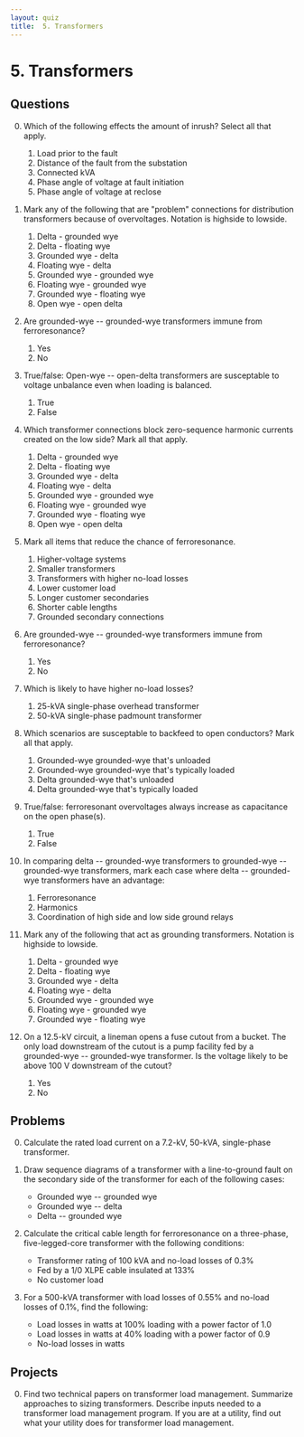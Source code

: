 ```yaml
---
layout: quiz
title:  5. Transformers
---
```


# 5. Transformers

## Questions

0. Which of the following effects the amount of inrush? Select all
   that apply.

   1. Load prior to the fault
   2. Distance of the fault from the substation
   3. Connected kVA
   4. Phase angle of voltage at fault initiation
   5. Phase angle of voltage at reclose

0. Mark any of the following that are "problem" connections for
   distribution transformers because of overvoltages. Notation is
   highside to lowside.
   
   1. Delta - grounded wye
   1. Delta - floating wye
   1. Grounded wye - delta
   1. Floating wye - delta
   1. Grounded wye - grounded wye
   1. Floating wye - grounded wye
   1. Grounded wye - floating wye
   1. Open wye - open delta

0. Are grounded-wye -- grounded-wye transformers immune from ferroresonance?
   
   1. Yes
   1. No

0. True/false: Open-wye -- open-delta transformers are susceptable to
   voltage unbalance even when loading is balanced.
   
   1. True
   1. False
   
0. Which transformer connections block zero-sequence harmonic currents
   created on the low side? Mark all that apply.
   
   1. Delta - grounded wye
   1. Delta - floating wye
   1. Grounded wye - delta
   1. Floating wye - delta
   1. Grounded wye - grounded wye
   1. Floating wye - grounded wye
   1. Grounded wye - floating wye
   1. Open wye - open delta

0. Mark all items that reduce the chance of ferroresonance.

   1. Higher-voltage systems
   1. Smaller transformers
   1. Transformers with higher no-load losses
   1. Lower customer load
   1. Longer customer secondaries
   1. Shorter cable lengths
   1. Grounded secondary connections

0. Are grounded-wye -- grounded-wye transformers immune from ferroresonance?
   
   1. Yes
   1. No

0. Which is likely to have higher no-load losses?

   1. 25-kVA single-phase overhead transformer
   1. 50-kVA single-phase padmount transformer
   
0. Which scenarios are susceptable to backfeed to open conductors?
   Mark all that apply.
   
   1. Grounded-wye grounded-wye that's unloaded
   1. Grounded-wye grounded-wye that's typically loaded
   1. Delta grounded-wye that's unloaded
   1. Delta grounded-wye that's typically loaded

0. True/false: ferroresonant overvoltages always increase as
   capacitance on the open phase(s).

   1. True
   1. False

0. In comparing delta -- grounded-wye transformers to grounded-wye --
   grounded-wye transformers, mark each case where delta --
   grounded-wye transformers have an advantage:
   
   1. Ferroresonance
   1. Harmonics
   1. Coordination of high side and low side ground relays

0. Mark any of the following that act as grounding transformers.
   Notation is highside to lowside.

   1. Delta - grounded wye
   1. Delta - floating wye
   1. Grounded wye - delta
   1. Floating wye - delta
   1. Grounded wye - grounded wye
   1. Floating wye - grounded wye
   1. Grounded wye - floating wye

0. On a 12.5-kV circuit, a lineman opens a fuse cutout from a bucket.
   The only load downstream of the cutout is a pump facility fed by a
   grounded-wye -- grounded-wye transformer. Is the voltage likely to
   be above 100 V downstream of the cutout?

   1. Yes
   1. No


## Problems

0. Calculate the rated load current on a 7.2-kV, 50-kVA, single-phase
   transformer.

0. Draw sequence diagrams of a transformer with a line-to-ground fault
   on the secondary side of the transformer for each of the following
   cases:

   - Grounded wye -- grounded wye
   - Grounded wye -- delta
   - Delta -- grounded wye

0. Calculate the critical cable length for ferroresonance on a 
   three-phase, five-legged-core transformer with the following
   conditions:

   - Transformer rating of 100 kVA and no-load losses of 0.3%
   - Fed by a 1/0 XLPE cable insulated at 133%
   - No customer load

0. For a 500-kVA transformer with load losses of 0.55% and no-load
   losses of 0.1%, find the following:

   - Load losses in watts at 100% loading with a power factor of 1.0
   - Load losses in watts at 40% loading with a power factor of 0.9
   - No-load losses in watts


## Projects

0. Find two technical papers on transformer load management. Summarize
   approaches to sizing transformers. Describe inputs needed to a
   transformer load management program. If you are at a utility, find
   out what your utility does for transformer load management. 
